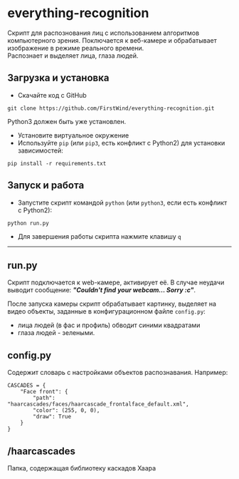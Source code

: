 # everything-recognition

Скрипт для распознования лиц с использованием алгоритмов компьютерного зрения. 
Поключается к веб-камере и обрабатывает изображение в режиме реального времени.  
Распознает и выделяет лица, глаза людей.


## Загрузка и установка

- Скачайте код с GitHub 
```
git clone https://github.com/FirstWind/everything-recognition.git
```
Python3 должен быть уже установлен. 

- Установите виртуальное окружение
- Используйте `pip` (или `pip3`, есть конфликт с Python2) для установки зависимостей:
```
pip install -r requirements.txt
```


## Запуск и работа

- Запустите скрипт командой `python` (или `python3`, если есть конфликт с Python2):

```
python run.py
```

- Для завершения работы скрипта нажмите клавишу `q`


______________

## run.py

Скрипт подключается к web-камере, активирует её. 
В случае неудачи выводит сообщение: **_"Couldn't find your webcam... Sorry :c"_**.

После запуска камеры скрипт обрабатывает картинку, выделяет на видео объекты, 
заданные в конфигурационном файле `config.py`: 
- лица людей (в фас и профиль) обводит синими квадратами
- глаза людей - зелеными.




## config.py 

Содержит словарь с настройками объектов распознавания. Например:
```
CASCADES = {
    "Face front": {
        "path": "haarcascades/faces/haarcascade_frontalface_default.xml",
        "color": (255, 0, 0),
        "draw": True
    }
}
```
## /haarcascades
Папка, содержащая библиотеку каскадов Хаара